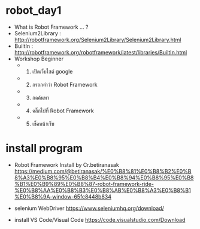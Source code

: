 # robot_day1
 * What is Robot Framework … ?
 * Selenium2Library :  http://robotframework.org/Selenium2Library/Selenium2Library.html
 * BuiltIn : http://robotframework.org/robotframework/latest/libraries/BuiltIn.html
 * Workshop Beginner
   - 1. เปิดเว็บไซต์ google
   - 2. กรอกคำว่า Robot Framework
   - 3. กดค้นหา
   - 4. คลิ๊กไปที่ Robot Framework
   - 5. เช็คหน้าเว็บ

# install program
 * Robot Framework Install by Cr.betiranasak 
https://medium.com/@betiranasak/%E0%B8%81%E0%B8%B2%E0%B8%A3%E0%B8%95%E0%B8%B4%E0%B8%94%E0%B8%95%E0%B8%B1%E0%B9%89%E0%B8%87-robot-framework-ride-%E0%B8%AA%E0%B8%B3%E0%B8%AB%E0%B8%A3%E0%B8%B1%E0%B8%9A-window-65fc8448b834

* selenium WebDriver
https://www.seleniumhq.org/download/

* install VS Code/Visual Code
https://code.visualstudio.com/Download
